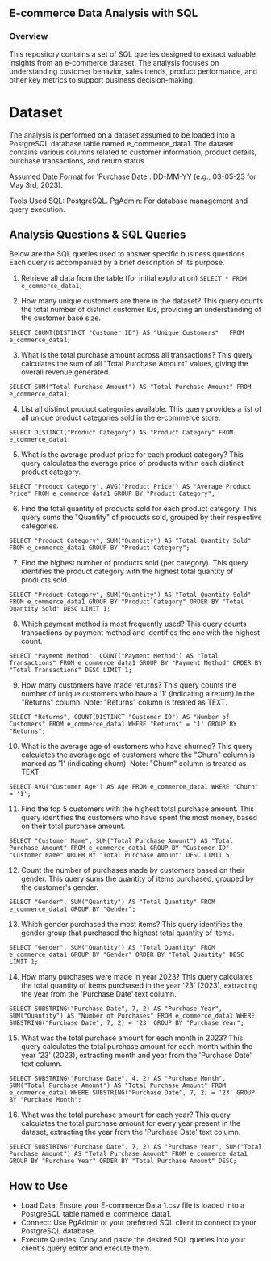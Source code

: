 ## E-commerce Data Analysis with SQL
### Overview
This repository contains a set of SQL queries designed to extract valuable insights from an e-commerce dataset. The analysis focuses on understanding customer behavior, sales trends, product performance, and other key metrics to support business decision-making.

# Dataset
The analysis is performed on a dataset assumed to be loaded into a PostgreSQL database table named e_commerce_data1. The dataset contains various columns related to customer information, product details, purchase transactions, and return status.

Assumed Date Format for 'Purchase Date': DD-MM-YY (e.g., 03-05-23 for May 3rd, 2023).

Tools Used
SQL: PostgreSQL.
PgAdmin: For database management and query execution.

## Analysis Questions & SQL Queries
Below are the SQL queries used to answer specific business questions. Each query is accompanied by a brief description of its purpose.

1. Retrieve all data from the table (for initial exploration)
`SELECT * FROM e_commerce_data1;`

2. How many unique customers are there in the dataset?
This query counts the total number of distinct customer IDs, providing an understanding of the customer base size.

`SELECT COUNT(DISTINCT "Customer ID") AS "Unique Customers"  
FROM e_commerce_data1;`

3. What is the total purchase amount across all transactions?
This query calculates the sum of all "Total Purchase Amount" values, giving the overall revenue generated.

`SELECT SUM("Total Purchase Amount") AS "Total Purchase Amount"
FROM e_commerce_data1;`

4. List all distinct product categories available.
This query provides a list of all unique product categories sold in the e-commerce store.

`SELECT DISTINCT("Product Category") AS "Product Category"
FROM e_commerce_data1;`

5. What is the average product price for each product category?
This query calculates the average price of products within each distinct product category.

`SELECT "Product Category", AVG("Product Price") AS "Average Product Price"
FROM e_commerce_data1
GROUP BY "Product Category";`

6. Find the total quantity of products sold for each product category.
This query sums the "Quantity" of products sold, grouped by their respective categories.

`SELECT "Product Category", SUM("Quantity") AS "Total Quantity Sold"
FROM e_commerce_data1
GROUP BY "Product Category";`

7. Find the highest number of products sold (per category).
This query identifies the product category with the highest total quantity of products sold.

`SELECT "Product Category", SUM("Quantity") AS "Total Quantity Sold"
FROM e_commerce_data1
GROUP BY "Product Category"
ORDER BY "Total Quantity Sold" DESC
LIMIT 1;`

8. Which payment method is most frequently used?
This query counts transactions by payment method and identifies the one with the highest count.

`SELECT "Payment Method", COUNT("Payment Method") AS "Total Transactions"
FROM e_commerce_data1
GROUP BY "Payment Method"
ORDER BY "Total Transactions" DESC
LIMIT 1;`

9. How many customers have made returns?
This query counts the number of unique customers who have a '1' (indicating a return) in the "Returns" column. Note: "Returns" column is treated as TEXT.

`SELECT "Returns", COUNT(DISTINCT "Customer ID") AS "Number of Customers"
FROM e_commerce_data1
WHERE "Returns" = '1'
GROUP BY "Returns";`

10. What is the average age of customers who have churned?
This query calculates the average age of customers where the "Churn" column is marked as '1' (indicating churn). Note: "Churn" column is treated as TEXT.

`SELECT AVG("Customer Age") AS Age
FROM e_commerce_data1
WHERE "Churn" = '1';`

11. Find the top 5 customers with the highest total purchase amount.
This query identifies the customers who have spent the most money, based on their total purchase amount.

`SELECT "Customer Name", SUM("Total Purchase Amount") AS "Total Purchase Amount"
FROM e_commerce_data1
GROUP BY "Customer ID", "Customer Name"
ORDER BY "Total Purchase Amount" DESC
LIMIT 5;`

12. Count the number of purchases made by customers based on their gender.
This query sums the quantity of items purchased, grouped by the customer's gender.

`SELECT "Gender", SUM("Quantity") AS "Total Quantity"
FROM e_commerce_data1
GROUP BY "Gender";`

13. Which gender purchased the most items?
This query identifies the gender group that purchased the highest total quantity of items.

`SELECT "Gender", SUM("Quantity") AS "Total Quantity"
FROM e_commerce_data1
GROUP BY "Gender"
ORDER BY "Total Quantity" DESC
LIMIT 1;`

14. How many purchases were made in year 2023?
This query calculates the total quantity of items purchased in the year '23' (2023), extracting the year from the 'Purchase Date' text column.

`SELECT SUBSTRING("Purchase Date", 7, 2) AS "Purchase Year", SUM("Quantity") AS "Number of Purchases"
FROM e_commerce_data1
WHERE SUBSTRING("Purchase Date", 7, 2) = '23'
GROUP BY "Purchase Year";`

15. What was the total purchase amount for each month in 2023?
This query calculates the total purchase amount for each month within the year '23' (2023), extracting month and year from the 'Purchase Date' text column.

`SELECT SUBSTRING("Purchase Date", 4, 2) AS "Purchase Month", SUM("Total Purchase Amount") AS "Total Purchase Amount"
FROM e_commerce_data1
WHERE SUBSTRING("Purchase Date", 7, 2) = '23'
GROUP BY "Purchase Month";`

16. What was the total purchase amount for each year?
This query calculates the total purchase amount for every year present in the dataset, extracting the year from the 'Purchase Date' text column.

`SELECT SUBSTRING("Purchase Date", 7, 2) AS "Purchase Year", SUM("Total Purchase Amount") AS "Total Purchase Amount"
FROM e_commerce_data1
GROUP BY "Purchase Year"
ORDER BY "Total Purchase Amount" DESC;`

## How to Use
* Load Data: Ensure your E-commerce Data 1.csv file is loaded into a PostgreSQL table named e_commerce_data1.
* Connect: Use PgAdmin or your preferred SQL client to connect to your PostgreSQL database.
* Execute Queries: Copy and paste the desired SQL queries into your client's query editor and execute them.
